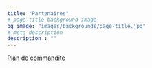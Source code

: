 ```yaml
---
title: "Partenaires"
# page title background image
bg_image: "images/backgrounds/page-title.jpg"
# meta description
description : ""
---
```




[Plan de commandite](/files/Plan_Commandite_DMB_2020.pdf)

